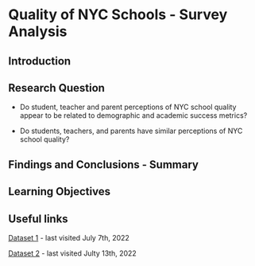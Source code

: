 # Quality of NYC Schools - Survey Analysis

## Introduction

## Research Question

- Do student, teacher and parent perceptions of NYC school quality appear to be related to demographic and academic success metrics? 

- Do students, teachers, and parents have similar perceptions of NYC school quality?

## Findings and Conclusions - Summary

## Learning Objectives

## Useful links

[Dataset 1](https://data.cityofnewyork.us/Education/2011-NYC-School-Survey/mnz3-dyi8) - last visited July 7th, 2022

[Dataset 2](https://data.world/dataquest/nyc-schools-data/workspace/file?filename=combined.csv) - last visited Julty 13th, 2022

